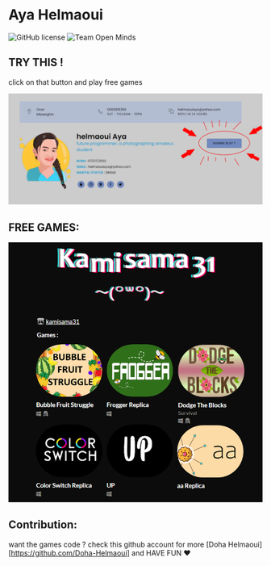 # Aya Helmaoui

![GitHub license](https://img.shields.io/github/license/Ayahelmaoui/portfolio.svg)
![Team Open Minds](https://img.shields.io/badge/Members%20of-Team%20Open%20Minds-blue.svg?color=0099CC)


## TRY THIS !

click on that button and play free games 


<img src="screenshots\scr 2.PNG"/>



## FREE GAMES:

<img src="screenshots\scr 1.PNG"/>



## Contribution:
want the games code ?
check this github account for more 
[Doha Helmaoui] [https://github.com/Doha-Helmaoui] and HAVE FUN :heart:

